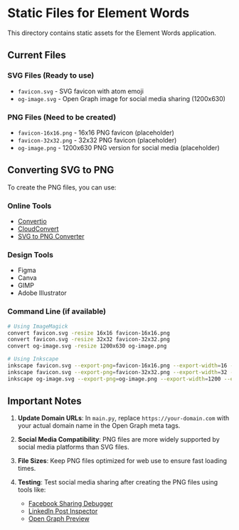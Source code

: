 # Static Files for Element Words

This directory contains static assets for the Element Words application.

## Current Files

### SVG Files (Ready to use)
- `favicon.svg` - SVG favicon with atom emoji
- `og-image.svg` - Open Graph image for social media sharing (1200x630)

### PNG Files (Need to be created)
- `favicon-16x16.png` - 16x16 PNG favicon (placeholder)
- `favicon-32x32.png` - 32x32 PNG favicon (placeholder)
- `og-image.png` - 1200x630 PNG version for social media (placeholder)

## Converting SVG to PNG

To create the PNG files, you can use:

### Online Tools
- [Convertio](https://convertio.co/svg-png/)
- [CloudConvert](https://cloudconvert.com/svg-to-png)
- [SVG to PNG Converter](https://svgtopng.com/)

### Design Tools
- Figma
- Canva
- GIMP
- Adobe Illustrator

### Command Line (if available)
```bash
# Using ImageMagick
convert favicon.svg -resize 16x16 favicon-16x16.png
convert favicon.svg -resize 32x32 favicon-32x32.png
convert og-image.svg -resize 1200x630 og-image.png

# Using Inkscape
inkscape favicon.svg --export-png=favicon-16x16.png --export-width=16 --export-height=16
inkscape favicon.svg --export-png=favicon-32x32.png --export-width=32 --export-height=32
inkscape og-image.svg --export-png=og-image.png --export-width=1200 --export-height=630
```

## Important Notes

1. **Update Domain URLs**: In `main.py`, replace `https://your-domain.com` with your actual domain name in the Open Graph meta tags.

2. **Social Media Compatibility**: PNG files are more widely supported by social media platforms than SVG files.

3. **File Sizes**: Keep PNG files optimized for web use to ensure fast loading times.

4. **Testing**: Test social media sharing after creating the PNG files using tools like:
   - [Facebook Sharing Debugger](https://developers.facebook.com/tools/debug/)
   - [LinkedIn Post Inspector](https://www.linkedin.com/post-inspector/)
   - [Open Graph Preview](https://www.opengraph.xyz/)